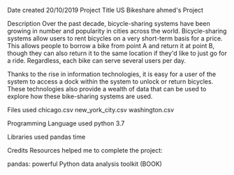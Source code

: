 Date created 20/10/2019 Project Title US Bikeshare ahmed's Project

Description Over the past decade, bicycle-sharing systems have been growing in number and popularity in cities across the world. Bicycle-sharing systems allow users to rent bicycles on a very short-term basis for a price. This allows people to borrow a bike from point A and return it at point B, though they can also return it to the same location if they'd like to just go for a ride. Regardless, each bike can serve several users per day.

Thanks to the rise in information technologies, it is easy for a user of the system to access a dock within the system to unlock or return bicycles. These technologies also provide a wealth of data that can be used to explore how these bike-sharing systems are used.

Files used chicago.csv new_york_city.csv washington.csv

Programming Language used python 3.7

Libraries used pandas time

Credits Resources helped me to complete the project:

pandas: powerful Python data analysis toolkit (BOOK) 

